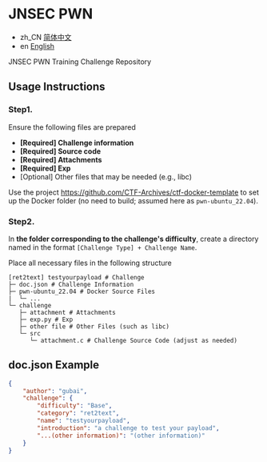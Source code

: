 # JNSEC PWN  

- zh_CN [简体中文](README_CN.md)
- en [English](README.md)

JNSEC PWN Training Challenge Repository  

## Usage Instructions  

### Step1.  

Ensure the following files are prepared  

- **[Required] Challenge information**
- **[Required] Source code**  
- **[Required] Attachments**  
- **[Required] Exp**  
- [Optional] Other files that may be needed (e.g., libc)  

Use the project https://github.com/CTF-Archives/ctf-docker-template to set up the Docker folder (no need to build; assumed here as `pwn-ubuntu_22.04`).  

### Step2.  

In **the folder corresponding to the challenge's difficulty**, create a directory named in the format `[Challenge Type] + Challenge Name`.  

Place all necessary files in the following structure  

```
[ret2text] testyourpayload # Challenge  
├─ doc.json # Challenge Information  
├─ pwn-ubuntu_22.04 # Docker Source Files  
|  └─ ...
└─ challenge  
   ├─ attachment # Attachments  
   ├─ exp.py # Exp  
   ├─ other file # Other Files (such as libc)  
   └─ src  
      └─ attachment.c # Challenge Source Code (adjust as needed)
```

## doc.json Example  

```json
{
    "author": "gubai",
    "challenge": {
        "difficulty": "Base",
        "category": "ret2text",
        "name": "testyourpayload",
        "introduction": "a challenge to test your payload",
        "...(other information)": "(other information)"
    }
}
```

